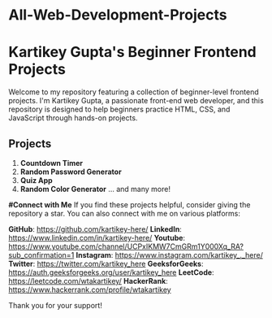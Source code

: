 # All-Web-Development-Projects
# Kartikey Gupta's Beginner Frontend Projects

Welcome to my repository featuring a collection of beginner-level frontend projects. I'm Kartikey Gupta, a passionate front-end web developer, and this repository is designed to help beginners practice HTML, CSS, and JavaScript through hands-on projects.

## Projects

1. **Countdown Timer**
2. **Random Password Generator**
3. **Quiz App**
4. **Random Color Generator**
                            ... and many more!

**#Connect with Me**
If you find these projects helpful, consider giving the repository a star. You can also connect with me on various platforms:

**GitHub**: https://github.com/kartikey-here/
**LinkedIn**: https://www.linkedin.com/in/kartikey-here/
**Youtube**: https://www.youtube.com/channel/UCPxIKMW7CmGRm1Y000Xq_RA?sub_confirmation=1
**Instagram**: https://www.instagram.com/kartikey_._here/
**Twitter**: https://twitter.com/kartikey_here
**GeeksforGeeks**: https://auth.geeksforgeeks.org/user/kartikey_here
**LeetCode**: https://leetcode.com/wtakartikey/
**HackerRank**: https://www.hackerrank.com/profile/wtakartikey


Thank you for your support!
